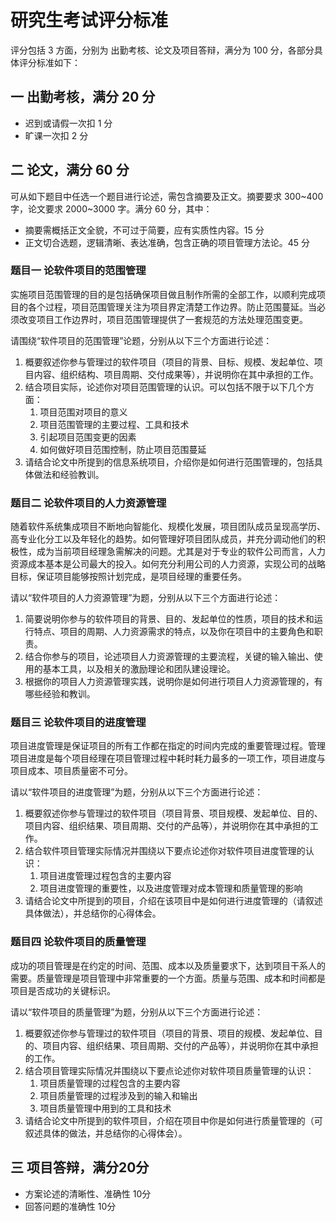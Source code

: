 研究生考试评分标准
===============

评分包括 3 方面，分别为 出勤考核、论文及项目答辩，满分为 100 分，各部分具体评分标准如下：

## 一 出勤考核，满分 20 分

* 迟到或请假一次扣 1 分
* 旷课一次扣 2 分

## 二 论文，满分 60 分

可从如下题目中任选一个题目进行论述，需包含摘要及正文。摘要要求 300~400 字，论文要求 2000~3000 字。满分 60 分，其中：

* 摘要需概括正文全貌，不可过于简要，应有实质性内容。15 分
* 正文切合选题，逻辑清晰、表达准确，包含正确的项目管理方法论。45 分

### 题目一 论软件项目的范围管理

实施项目范围管理的目的是包括确保项目做且制作所需的全部工作，以顺利完成项目的各个过程，项目范围管理关注为项目界定清楚工作边界。防止范围蔓延。当必须改变项目工作边界时，项目范围管理提供了一套规范的方法处理范围变更。

请围绕“软件项目的范围管理”论题，分别从以下三个方面进行论述：

1. 概要叙述你参与管理过的软件项目（项目的背景、目标、规模、发起单位、项目内容、组织结构、项目周期、交付成果等），并说明你在其中承担的工作。
1. 结合项目实际，论述你对项目范围管理的认识。可以包括不限于以下几个方面：
    1. 项目范围对项目的意义
    1. 项目范围管理的主要过程、工具和技术
    1. 引起项目范围变更的因素
    1. 如何做好项目范围控制，防止项目范围蔓延
1. 请结合论文中所提到的信息系统项目，介绍你是如何进行范围管理的，包括具体做法和经验教训。

### 题目二 论软件项目的人力资源管理

随着软件系统集成项目不断地向智能化、规模化发展，项目团队成员呈现高学历、高专业化分工以及年轻化的趋势。如何管理好项目团队成员，并充分调动他们的积极性，成为当前项目经理急需解决的问题。尤其是对于专业的软件公司而言，人力资源成本基本是公司最大的投入。如何充分利用公司的人力资源，实现公司的战略目标，保证项目能够按照计划完成，是项目经理的重要任务。

请以“软件项目的人力资源管理”为题，分别从以下三个方面进行论述：

1. 简要说明你参与的软件项目的背景、目的、发起单位的性质，项目的技术和运行特点、项目的周期、人力资源需求的特点，以及你在项目中的主要角色和职责。
1. 结合你参与的项目，论述项目人力资源管理的主要流程，关键的输入输出、使用的基本工具，以及相关的激励理论和团队建设理论。
1. 根据你的项目人力资源管理实践，说明你是如何进行项目人力资源管理的，有哪些经验和教训。

### 题目三 论软件项目的进度管理

项目进度管理是保证项目的所有工作都在指定的时间内完成的重要管理过程。管理项目进度是每个项目经理在项目管理过程中耗时耗力最多的一项工作，项目进度与项目成本、项目质量密不可分。

请以“软件项目的进度管理”为题，分别从以下三个方面进行论述：

1. 概要叙述你参与管理过的软件项目（项目背景、项目规模、发起单位、目的、项目内容、组织结果、项目周期、交付的产品等），并说明你在其中承担的工作。
1. 结合软件项目管理实际情况并围绕以下要点论述你对软件项目进度管理的认识：
    1. 项目进度管理过程包含的主要内容
    1. 项目进度管理的重要性，以及进度管理对成本管理和质量管理的影响
1. 请结合论文中所提到的项目，介绍在该项目中是如何进行进度管理的（请叙述具体做法），并总结你的心得体会。

### 题目四 论软件项目的质量管理

成功的项目管理是在约定的时间、范围、成本以及质量要求下，达到项目干系人的需要。质量管理是项目管理中非常重要的一个方面。质量与范围、成本和时间都是项目是否成功的关键标识。

请以“软件项目的质量管理”为题，分别从以下三个方面进行论述：

1. 概要叙述你参与管理过的软件项目（项目的背景、项目的规模、发起单位、目的、项目内容、组织结果、项目周期、交付的产品等），并说明你在其中承担的工作。
1. 结合项目管理实际情况并围绕以下要点论述你对软件项目质量管理的认识：
    1. 项目质量管理的过程包含的主要内容
    1. 项目质量管理的过程涉及到的输入和输出
    1. 项目质量管理中用到的工具和技术
1. 请结合论文中所提到的软件项目，介绍在项目中你是如何进行质量管理的（可叙述具体的做法，并总结你的心得体会）。

## 三 项目答辩，满分20分

* 方案论述的清晰性、准确性 10分
* 回答问题的准确性 10分
